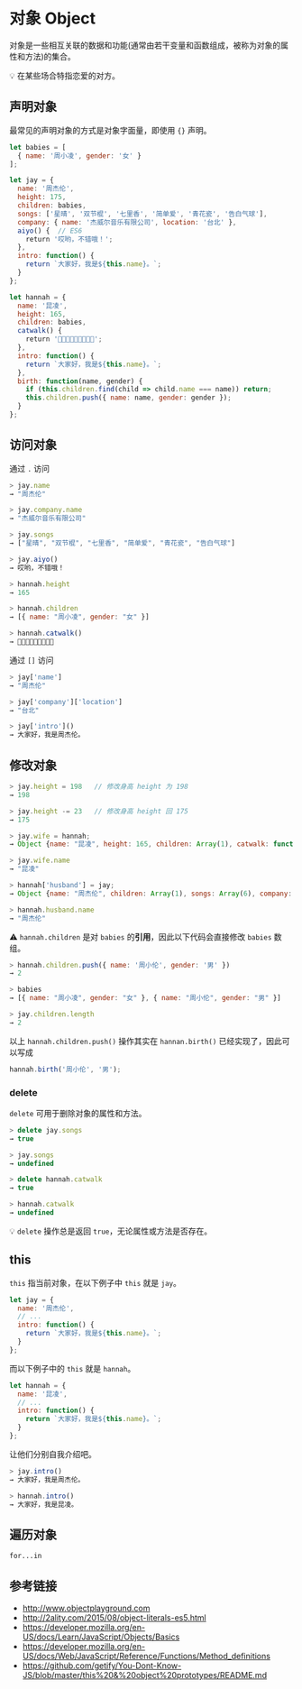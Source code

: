 # 对象 Object

对象是一些相互关联的数据和功能(通常由若干变量和函数组成，被称为对象的属性和方法)的集合。

💡 在某些场合特指恋爱的对方。

## 声明对象
最常见的声明对象的方式是对象字面量，即使用 `{}` 声明。
```javascript
let babies = [
  { name: '周小凌', gender: '女' }
];

let jay = {
  name: '周杰伦',
  height: 175,
  children: babies,
  songs: ['星晴', '双节棍', '七里香', '简单爱', '青花瓷', '告白气球'],
  company: { name: '杰威尔音乐有限公司', location: '台北' },
  aiyo() {  // ES6
    return '哎哟，不错哦！';
  },
  intro: function() {
    return `大家好，我是${this.name}。`;
  }
};

let hannah = {
  name: '昆凌',
  height: 165,
  children: babies,
  catwalk() {
    return '👠👠👠👠👠👠👠👠👠';
  },
  intro: function() {
    return `大家好，我是${this.name}。`;
  },
  birth: function(name, gender) {
    if (this.children.find(child => child.name === name)) return;
    this.children.push({ name: name, gender: gender });
  }
};
```

## 访问对象
通过 `.` 访问
```javascript
> jay.name
→ "周杰伦"

> jay.company.name
→ "杰威尔音乐有限公司"

> jay.songs
→ ["星晴", "双节棍", "七里香", "简单爱", "青花瓷", "告白气球"]

> jay.aiyo()
→ 哎哟，不错哦！

> hannah.height
→ 165

> hannah.children
→ [{ name: "周小凌", gender: "女" }]

> hannah.catwalk()
→ 👠👠👠👠👠👠👠👠👠
```

通过 `[]` 访问
```javascript
> jay['name']
→ "周杰伦"

> jay['company']['location']
→ "台北"

> jay['intro']()
→ 大家好，我是周杰伦。
```

## 修改对象
```javascript
> jay.height = 198   // 修改身高 height 为 198
→ 198

> jay.height -= 23   // 修改身高 height 回 175
→ 175

> jay.wife = hannah;
→ Object {name: "昆凌", height: 165, children: Array(1), catwalk: function, intro: function…}

> jay.wife.name
→ "昆凌"

> hannah['husband'] = jay;
→ Object {name: "周杰伦", children: Array(1), songs: Array(6), company: Object, aiyo: function…}

> hannah.husband.name
→ "周杰伦"
```

⚠️ `hannah.children` 是对 `babies` 的**引用**，因此以下代码会直接修改 `babies` 数组。
```javascript
> hannah.children.push({ name: '周小伦', gender: '男' })
→ 2

> babies
→ [{ name: "周小凌", gender: "女" }, { name: "周小伦", gender: "男" }]

> jay.children.length
→ 2
```
以上 `hannah.children.push()` 操作其实在 `hannan.birth()` 已经实现了，因此可以写成
```javascript
hannah.birth('周小伦', '男');
```

### delete
`delete` 可用于删除对象的属性和方法。
```javascript
> delete jay.songs
→ true

> jay.songs
→ undefined

> delete hannah.catwalk
→ true

> hannah.catwalk
→ undefined
```
💡 `delete` 操作总是返回 `true`，无论属性或方法是否存在。

## this
`this` 指当前对象，在以下例子中 `this` 就是 `jay`。
```javascript
let jay = {
  name: '周杰伦',
  // ...
  intro: function() {
    return `大家好，我是${this.name}。`;
  }
};  
```
而以下例子中的 `this` 就是 `hannah`。
```javascript
let hannah = {
  name: '昆凌',
  // ...
  intro: function() {
    return `大家好，我是${this.name}。`;
  }
};
```
让他们分别自我介绍吧。
```javascript
> jay.intro()
→ 大家好，我是周杰伦。

> hannah.intro()
→ 大家好，我是昆凌。
```

## 遍历对象
`for...in`


## 参考链接
* http://www.objectplayground.com
* http://2ality.com/2015/08/object-literals-es5.html
* https://developer.mozilla.org/en-US/docs/Learn/JavaScript/Objects/Basics
* https://developer.mozilla.org/en-US/docs/Web/JavaScript/Reference/Functions/Method_definitions
* https://github.com/getify/You-Dont-Know-JS/blob/master/this%20&%20object%20prototypes/README.md

